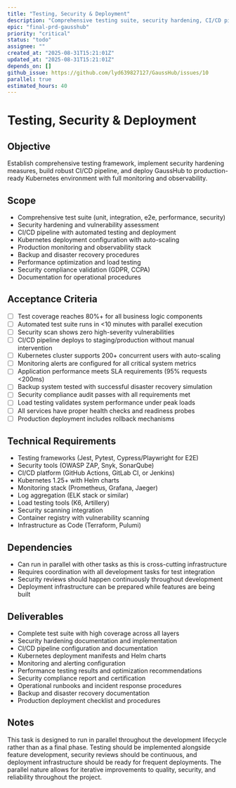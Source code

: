 ```yaml
---
title: "Testing, Security & Deployment"
description: "Comprehensive testing suite, security hardening, CI/CD pipeline, and Kubernetes deployment with monitoring and observability"
epic: "final-prd-gausshub"
priority: "critical"
status: "todo"
assignee: ""
created_at: "2025-08-31T15:21:01Z"
updated_at: "2025-08-31T15:21:01Z"
depends_on: []
github_issue: https://github.com/lyd639827127/GaussHub/issues/10
parallel: true
estimated_hours: 40
---
```


# Testing, Security & Deployment

## Objective
Establish comprehensive testing framework, implement security hardening measures, build robust CI/CD pipeline, and deploy GaussHub to production-ready Kubernetes environment with full monitoring and observability.

## Scope
- Comprehensive test suite (unit, integration, e2e, performance, security)
- Security hardening and vulnerability assessment
- CI/CD pipeline with automated testing and deployment
- Kubernetes deployment configuration with auto-scaling
- Production monitoring and observability stack
- Backup and disaster recovery procedures
- Performance optimization and load testing
- Security compliance validation (GDPR, CCPA)
- Documentation for operational procedures

## Acceptance Criteria
- [ ] Test coverage reaches 80%+ for all business logic components
- [ ] Automated test suite runs in <10 minutes with parallel execution
- [ ] Security scan shows zero high-severity vulnerabilities
- [ ] CI/CD pipeline deploys to staging/production without manual intervention
- [ ] Kubernetes cluster supports 200+ concurrent users with auto-scaling
- [ ] Monitoring alerts are configured for all critical system metrics
- [ ] Application performance meets SLA requirements (95% requests <200ms)
- [ ] Backup system tested with successful disaster recovery simulation
- [ ] Security compliance audit passes with all requirements met
- [ ] Load testing validates system performance under peak loads
- [ ] All services have proper health checks and readiness probes
- [ ] Production deployment includes rollback mechanisms

## Technical Requirements
- Testing frameworks (Jest, Pytest, Cypress/Playwright for E2E)
- Security tools (OWASP ZAP, Snyk, SonarQube)
- CI/CD platform (GitHub Actions, GitLab CI, or Jenkins)
- Kubernetes 1.25+ with Helm charts
- Monitoring stack (Prometheus, Grafana, Jaeger)
- Log aggregation (ELK stack or similar)
- Load testing tools (K6, Artillery)
- Security scanning integration
- Container registry with vulnerability scanning
- Infrastructure as Code (Terraform, Pulumi)

## Dependencies
- Can run in parallel with other tasks as this is cross-cutting infrastructure
- Requires coordination with all development tasks for test integration
- Security reviews should happen continuously throughout development
- Deployment infrastructure can be prepared while features are being built

## Deliverables
- Complete test suite with high coverage across all layers
- Security hardening documentation and implementation
- CI/CD pipeline configuration and documentation
- Kubernetes deployment manifests and Helm charts
- Monitoring and alerting configuration
- Performance testing results and optimization recommendations
- Security compliance report and certification
- Operational runbooks and incident response procedures
- Backup and disaster recovery documentation
- Production deployment checklist and procedures

## Notes
This task is designed to run in parallel throughout the development lifecycle rather than as a final phase. Testing should be implemented alongside feature development, security reviews should be continuous, and deployment infrastructure should be ready for frequent deployments. The parallel nature allows for iterative improvements to quality, security, and reliability throughout the project.
